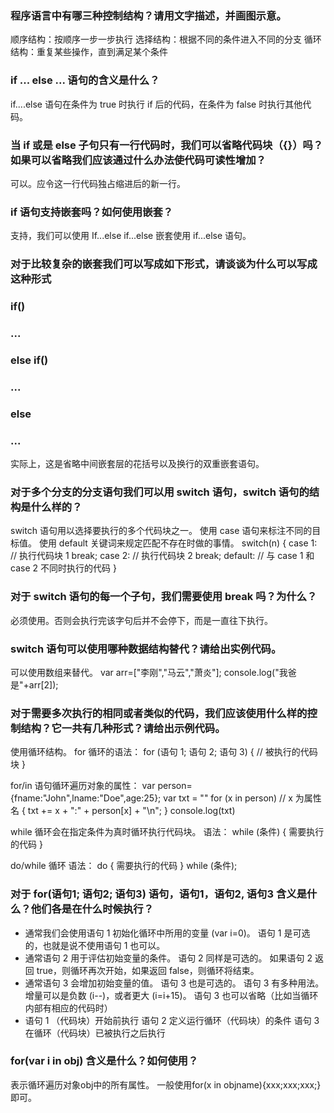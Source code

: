 ### 程序语言中有哪三种控制结构？请用文字描述，并画图示意。
顺序结构：按顺序一步一步执行
选择结构：根据不同的条件进入不同的分支
循环结构：重复某些操作，直到满足某个条件

### if ... else ... 语句的含义是什么？
if....else 语句在条件为 true 时执行 if 后的代码，在条件为 false 时执行其他代码。

### 当 if 或是 else 子句只有一行代码时，我们可以省略代码块（{}）吗？如果可以省略我们应该通过什么办法使代码可读性增加？
可以。应令这一行代码独占缩进后的新一行。

### if 语句支持嵌套吗？如何使用嵌套？
支持，我们可以使用 If...else if...else 嵌套使用 if...else 语句。

### 对于比较复杂的嵌套我们可以写成如下形式，请谈谈为什么可以写成这种形式
### if()
###   ...
### else if()
###   ...
### else
###   ...
实际上，这是省略中间嵌套层的花括号以及换行的双重嵌套语句。

### 对于多个分支的分支语句我们可以用 switch 语句，switch 语句的结构是什么样的？
switch 语句用以选择要执行的多个代码块之一。
使用 case 语句来标注不同的目标值。
使用 default 关键词来规定匹配不存在时做的事情。
switch(n)
{
  case 1:
    // 执行代码块 1
    break;
  case 2:
    // 执行代码块 2
    break;
  default:
    // 与 case 1 和 case 2 不同时执行的代码
}

### 对于 switch 语句的每一个子句，我们需要使用 break 吗？为什么？
必须使用。否则会执行完该字句后并不会停下，而是一直往下执行。

### switch 语句可以使用哪种数据结构替代？请给出实例代码。
可以使用数组来替代。
var arr=["李刚","马云","萧炎"];
console.log("我爸是"+arr[2]);

### 对于需要多次执行的相同或者类似的代码，我们应该使用什么样的控制结构？它一共有几种形式？请给出示例代码。
使用循环结构。
for 循环的语法：
for (语句 1; 语句 2; 语句 3)
{
  // 被执行的代码块
}

for/in 语句循环遍历对象的属性：
var person={fname:"John",lname:"Doe",age:25}; 
var txt = ""
for (x in person)  // x 为属性名
{
  txt += x + ":" + person[x] + "\n";
}
console.log(txt)

while 循环会在指定条件为真时循环执行代码块。
语法：
while (条件)
{
  需要执行的代码
}

do/while 循环
语法：
do
{
  需要执行的代码
}
while (条件);

### 对于 for(语句1; 语句2; 语句3) 语句，语句1，语句2, 语句3 含义是什么？他们各是在什么时候执行？
- 通常我们会使用语句 1 初始化循环中所用的变量 (var i=0)。 语句 1 是可选的，也就是说不使用语句 1 也可以。
- 通常语句 2 用于评估初始变量的条件。 语句 2 同样是可选的。 如果语句 2 返回 true，则循环再次开始，如果返回 false，则循环将结束。
- 通常语句 3 会增加初始变量的值。 语句 3 也是可选的。 语句 3 有多种用法。增量可以是负数 (i--)，或者更大 (i=i+15)。 语句 3 也可以省略（比如当循环内部有相应的代码时）
- 语句 1 （代码块）开始前执行 语句 2 定义运行循环（代码块）的条件 语句 3 在循环（代码块）已被执行之后执行

### for(var i in obj) 含义是什么？如何使用？
表示循环遍历对象obj中的所有属性。
一般使用for(x in objname){xxx;xxx;xxx;}即可。